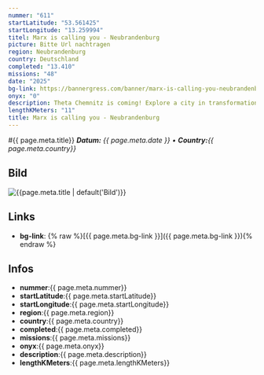 ```yaml
---
nummer: "611"
startLatitude: "53.561425"
startLongitude: "13.259994"
titel: Marx is calling you - Neubrandenburg
picture: Bitte Url nachtragen
region: Neubrandenburg
country: Deutschland
completed: "13.410"
missions: "48"
date: "2025"
bg-link: https://bannergress.com/banner/marx-is-calling-you-neubrandenburg-2205
onyx: "0"
description: Theta Chemnitz is coming! Explore a city in transformation from industrial heritage and stunning architecture to cultural diversity. As ECoC 2025, Chemnitz invites you to C the Unseen!
lengthKMeters: "11"
title: Marx is calling you - Neubrandenburg
---
```


#{{ page.meta.title}}
_**Datum:** {{ page.meta.date }} • **Country:**{{ page.meta.country}}_

## Bild
![{{page.meta.title | default('Bild')}}]({{page.meta.picture}})

## Links
- **bg-link**: {% raw %}[{{ page.meta.bg-link }}]({{ page.meta.bg-link }}){% endraw %}

## Infos
- **nummer**:{{ page.meta.nummer}}
- **startLatitude**:{{ page.meta.startLatitude}}
- **startLongitude**:{{ page.meta.startLongitude}}
- **region**:{{ page.meta.region}}
- **country**:{{ page.meta.country}}
- **completed**:{{ page.meta.completed}}
- **missions**:{{ page.meta.missions}}
- **onyx**:{{ page.meta.onyx}}
- **description**:{{ page.meta.description}}
- **lengthKMeters**:{{ page.meta.lengthKMeters}}

